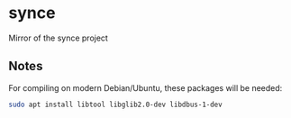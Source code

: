 # synce

Mirror of the synce project

## Notes

For compiling on modern Debian/Ubuntu, these packages will be needed:

```bash
sudo apt install libtool libglib2.0-dev libdbus-1-dev
```
